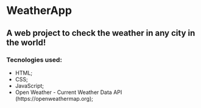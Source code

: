 # WeatherApp
<h2>A web project to check the weather in any city in the world!</h2>

<h3>Tecnologies used: </br></h3>
<ul>
<li>HTML; </li>
<li>CSS; </li>
<li>JavaScript;</li>
<li>Open Weather - Current Weather Data API (https://openweathermap.org);</li>
</ul>

